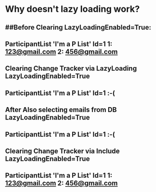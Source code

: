 # Why doesn't lazy loading work?

##Before Clearing LazyLoadingEnabled=True:
-------
ParticipantList 'I'm a P List' Id=1
        1: 123@gmail.com
        2: 456@gmail.com
-------

Clearing Change Tracker
via LazyLoading LazyLoadingEnabled=True
-------
ParticipantList 'I'm a P List' Id=1
:-(
-------

After Also selecting emails from DB LazyLoadingEnabled=True
-------
ParticipantList 'I'm a P List' Id=1
:-(
-------

Clearing Change Tracker
via Include LazyLoadingEnabled=True
-------
ParticipantList 'I'm a P List' Id=1
        1: 123@gmail.com
        2: 456@gmail.com
-------


